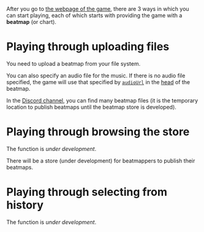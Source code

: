After you go to [the webpage of the game](https://ulysseszh.github.io/rpg/dododo/),
there are 3 ways in which you can start playing,
each of which starts with providing the game with a **beatmap** (or chart).

# Playing through uploading files

You need to upload a beatmap from your file system.

You can also specify an audio file for the music.
If there is no audio file specified, the game will use that specified by
[`audioUrl`](#audiourl) in the [head](#head) of the beatmap.

In the [Discord channel](https://discord.com/channels/977458815794552842/977481204536311838),
you can find many beatmap files
(it is the temporary location to publish beatmaps until the beatmap store is developed).

# Playing through browsing the store

The function is *under development*.

There will be a store (under development) for beatmappers to publish their beatmaps.

# Playing through selecting from history

The function is *under development*.